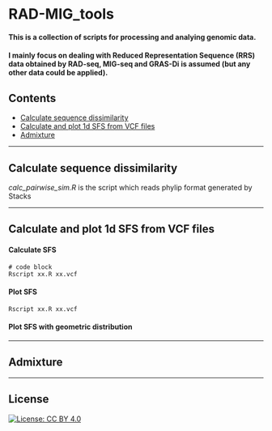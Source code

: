 # RAD-MIG_tools

#### This is a collection of scripts for processing and analying genomic data.
#### I mainly focus on dealing with Reduced Representation Sequence (RRS) data obtained by RAD-seq, MIG-seq and GRAS-Di is assumed (but any other data could be applied).

## Contents

* [Calculate sequence dissimilarity](#calculate-sequence-dissimilarity)
* [Calculate and plot 1d SFS from VCF files](#calculate-and-plot-1d-sfs-from-vcf-files)
* [Admixture](#admixture)

---

## Calculate sequence dissimilarity

*calc_pairwise_sim.R* is the script which reads phylip format generated by Stacks

---

## Calculate and plot 1d SFS from VCF files

#### Calculate SFS

```
# code block
Rscript xx.R xx.vcf
```

#### Plot SFS

```
Rscript xx.R xx.vcf
```


#### Plot SFS with geometric distribution

---

## Admixture

---

## License
[![License: CC BY 4.0](https://img.shields.io/badge/License-CC%20BY%204.0-lightgrey.svg)](https://creativecommons.org/licenses/by/4.0/)

